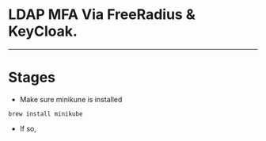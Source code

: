 # LDAP MFA Via FreeRadius & KeyCloak.

-----


# Stages

* Make sure minikune is installed

```
brew install minikube
```

* If so, 